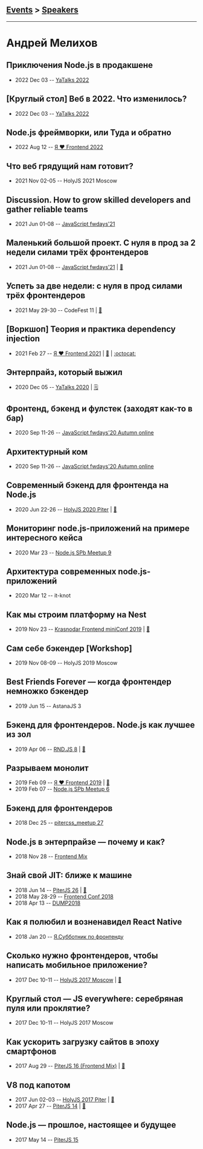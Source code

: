 ## [Events](../README.md) > [Speakers](../speakers.md)
---

# Андрей Мелихов

## Приключения Node.js в продакшене
- 2022 Dec 03 -- [YaTalks 2022](https://www.youtube.com/watch?v=G72O84_mIqI&t=8550s)    
## [Круглый стол] Веб в 2022. Что изменилось?
- 2022 Dec 03 -- [YaTalks 2022](https://www.youtube.com/watch?v=G72O84_mIqI&t=11026s)    
## Node.js фреймворки, или Туда и обратно
- 2022 Aug 12 -- [Я ❤ Frontend 2022](https://www.youtube.com/watch?v=z3O8qYmPd58&t=18291s)    
## Что веб грядущий нам готовит?
- 2021 Nov 02-05 -- HolyJS 2021 Moscow    
## Discussion. How to grow skilled developers and gather reliable teams
- 2021 Jun 01-08 -- [JavaScript fwdays&#39;21](https://youtu.be/dzGymPC3YbE)    
## Маленький большой проект. С нуля в прод за 2 недели силами трёх фронтендеров
- 2021 Jun 01-08 -- [JavaScript fwdays&#39;21](https://youtu.be/1AOSKYPveyA)  | [:notebook:](https://www.slideshare.net/fwdays/the-little-big-project-from-zero-to-hero-in-two-weeks-with-3-frontend-engineers-only-andrey-melikhov)  
## Успеть за две недели: с нуля в прод силами трёх фронтендеров
- 2021 May 29-30 -- CodeFest 11  | [:notebook:](https://disk.yandex.ru/d/Q4PUeI6qcVqYRA)  
## [Воркшоп] Теория и практика dependency injection
- 2021 Feb 27 -- [Я ❤ Frontend 2021](https://youtu.be/inJMee0Jl90)  | [:notebook:](https://github.com/amel-true/ylf-di-workshop/blob/master/slides.pdf) | [:octocat:](https://github.com/amel-true/ylf-di-workshop) 
## Энтерпрайз, который выжил
- 2020 Dec 05 -- [YaTalks 2020](https://youtu.be/CqOUpouTCZM)    | [:spiral_notepad:](https://habr.com/ru/company/yandex/blog/540126/)
## Фронтенд, бэкенд и фулстек (заходят как-то в бар)
- 2020 Sep 11-26 -- [JavaScript fwdays&#39;20 Autumn online](https://youtu.be/hExS0b_4XfM)    
## Архитектурный ком
- 2020 Sep 11-26 -- [JavaScript fwdays&#39;20 Autumn online](https://youtu.be/ueds8WfEgSE)    
## Cовременный бэкенд для фронтенда на Node.js
- 2020 Jun 22-26 -- [HolyJS 2020 Piter](https://youtu.be/QirEXoeDJzs)  | [:notebook:](https://downloads.ctfassets.net/nn534z2fqr9f/21khMWzzf9Fx5CiLjH6ppK/45eff7fd746db5055187efc7493fa7ff/Holy.pdf)  
## Мониторинг node.js-приложений на примере интересного кейса
- 2020 Mar 23 -- [Node.js SPb Meetup 9](https://www.youtube.com/watch?v=UX8ZNmRY-To)    
## Архитектура современных node.js-приложений
- 2020 Mar 12 -- it-knot    
## Как мы строим платформу на Nest
- 2019 Nov 23 -- [Krasnodar Frontend miniConf 2019](https://youtu.be/Ys6XR24o4kU)  | [:notebook:](https://yadi.sk/i/PAW_1cnAHW0s8A)  
## Сам себе бэкендер [Workshop]
- 2019 Nov 08-09 -- HolyJS 2019 Moscow    
## Best Friends Forever — когда фронтендер немножко бэкендер
- 2019 Jun 15 -- AstanaJS 3    
## Бэкенд для фронтендеров. Node.js как лучшее из зол
- 2019 Apr 06 -- [RND.JS 8](https://www.youtube.com/watch?v=_LTof44zRYQ)  | [:notebook:](https://vk.com/doc475435776_498757154?hash=be3dd7cfd5b0499ebe&dl=75dcf5ee53c7184089)  
## Разрываем монолит
- 2019 Feb 09 -- [Я ❤ Frontend 2019](https://www.youtube.com/watch?v=4hojifgc4wA)  | [:notebook:](https://yadi.sk/i/DI_LU9KyRto3GQ)  
- 2019 Feb 07 -- [Node.js SPb Meetup 6](https://youtu.be/zOzThmwfoNk?t=2405)    
## Бэкенд для фронтендеров
- 2018 Dec 25 -- [pitercss_meetup 27](https://www.youtube.com/watch?v=63Rx2hyYIZw)    
## Node.js в энтерпрайзе — почему и как?
- 2018 Nov 28 -- [Frontend Mix](https://youtu.be/MPQ92gxEKlE)    
## Знай свой JIT: ближе к машине
- 2018 Jun 14 -- [PiterJS 26](https://www.youtube.com/watch?v=2NYaQLOIs2o)  | [:notebook:](https://fs.piterjs.org/events/26/melikhov.pdf)  
- 2018 May 28-29 -- [Frontend Conf 2018](https://www.youtube.com/watch?v=cgquEDC0Ko4)    
- 2018 Apr 13 -- [DUMP2018](https://www.youtube.com/watch?v=ZEwFVEXK1xI)    
## Как я полюбил и возненавидел React Native
- 2018 Jan 20 -- [Я.Субботник по фронтенду](https://events.yandex.ru/lib/talks/5486/)    
## Сколько нужно фронтендеров, чтобы написать мобильное приложение?
- 2017 Dec 10-11 -- [HolyJS 2017 Moscow](https://www.youtube.com/watch?v=lYnk7nxEeOk)  | [:notebook:](https://assets.ctfassets.net/nn534z2fqr9f/1WCKJVqYeMakkUEKqwYEgu/0510ae7d09caf1e70e377e44642f8be5/Andrey_Melikhov_How_many_front-end_developers_does_it_take_to_create_a_mobile_app.pdf)  
## Круглый стол — JS everywhere: серебряная пуля или проклятие?
- 2017 Dec 10-11 -- HolyJS 2017 Moscow    
## Как ускорить загрузку сайтов в эпоху смартфонов
- 2017 Aug 29 -- [PiterJS 16 (Frontend Mix)](https://www.youtube.com/watch?v=PnokeAHX7XY)  | [:notebook:](https://github.com/piterjs/piterjs.org/blob/master/events/16/Andrey_Melikhov.pdf)  
## V8 под капотом
- 2017 Jun 02-03 -- [HolyJS 2017 Piter](https://www.youtube.com/watch?v=SNs61SwZbTI)  | [:notebook:](https://downloads.contentful.com/nn534z2fqr9f/5CKHA7h43YKscaCGMQ0sO4/bc2c164a90b96ed0a5d887e11ae835b3/Melikhov_Andrey_V8_under_the_hood__1_.pdf)  
- 2017 Apr 27 -- [PiterJS 14](https://www.youtube.com/watch?v=ol2BB1CLziI)  | [:notebook:](https://www.icloud.com/keynote/0mTVHs5cQdL3KOyaHbhWPygFg)  
## Node.js — прошлое, настоящее и будущее
- 2017 May 14 -- [PiterJS 15](https://www.youtube.com/watch?v=m0Z7J4tUUvk)    
